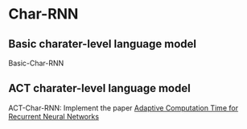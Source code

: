 # Char-RNN
## Basic charater-level language model 
Basic-Char-RNN
## ACT charater-level language model
ACT-Char-RNN: Implement the paper [Adaptive Computation Time for Recurrent Neural Networks](https://arxiv.org/pdf/1603.08983v4.pdf)
